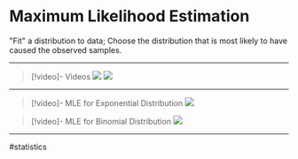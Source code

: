 # Maximum Likelihood Estimation
"Fit" a distribution to data; Choose the distribution that is most likely to have caused the observed samples.

---

>[!video]- Videos
>![](https://www.youtube.com/watch?v=XepXtl9YKwc)
>![](https://www.youtube.com/watch?v=66FqSpf1trA)

---

>[!video]- MLE for Exponential Distribution
>![](https://www.youtube.com/watch?v=p3T-_LMrvBc)

>[!video]- MLE for Binomial Distribution
>![](https://www.youtube.com/watch?v=4KKV9yZCoM4)

---
#statistics 